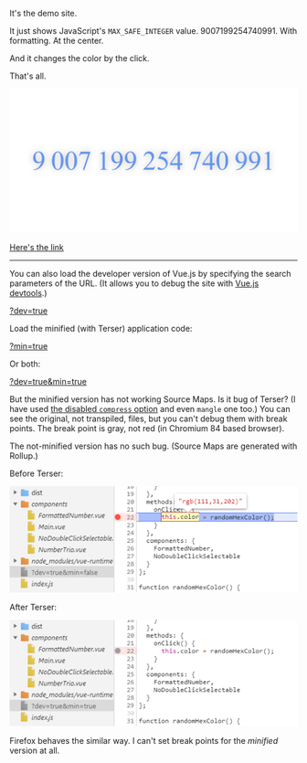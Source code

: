It's the demo site. 

It just shows JavaScript's `MAX_SAFE_INTEGER` value. 
9007199254740991.
With formatting. At the center.

And it changes the color by the click. 

That's all.


![9 007 199 254 740 991](imgs/site.png "00 1F FF FF FF FF FF FF")

[Here's the link](https://alttiri.github.io/formatted-number/)

---

You can also load the developer version of Vue.js by specifying the search parameters of the URL.
(It allows you to debug the site with [Vue.js devtools](https://chrome.google.com/webstore/detail/vuejs-devtools/nhdogjmejiglipccpnnnanhbledajbpd).)

[?dev=true](https://alttiri.github.io/formatted-number/?dev=true)

Load the minified (with Terser) application code:

[?min=true](https://alttiri.github.io/formatted-number/?min=true)

Or both:

[?dev=true&min=true](https://alttiri.github.io/formatted-number/?dev=true&min=true)


But the minified version has not working Source Maps. Is it bug of Terser? (I have used [the disabled `compress` option](https://github.com/terser/terser#source-maps-and-debugging) and even `mangle` one too.)
You can see the original, not transpiled, files, but you can't debug them with break points.
The break point is gray, not red (in Chromium 84 based browser).

The not-minified version has no such bug. (Source Maps are generated with Rollup.)

Before Terser:

![debuggable](imgs/debuggable.png "The break point is red")

After Terser:

![not-debuggable](imgs/not-debuggable.png "The break point is gray")

Firefox behaves the similar way. I can't set break points for the _minified_ version at all.
